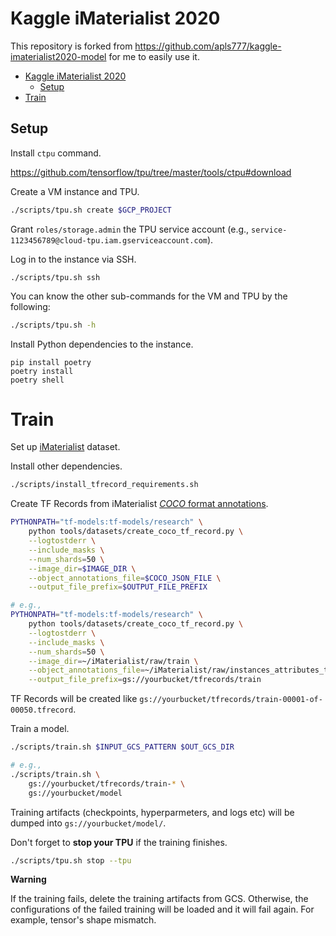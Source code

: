 # Kaggle iMaterialist 2020

This repository is forked from https://github.com/apls777/kaggle-imaterialist2020-model for me to easily use it.

<!-- TOC -->

- [Kaggle iMaterialist 2020](#kaggle-imaterialist-2020)
    - [Setup](#setup)
- [Train](#train)

<!-- /TOC -->

## Setup

Install `ctpu` command.

https://github.com/tensorflow/tpu/tree/master/tools/ctpu#download


Create a VM instance and TPU.

```sh
./scripts/tpu.sh create $GCP_PROJECT
```

Grant `roles/storage.admin` the TPU service account (e.g., `service-1123456789@cloud-tpu.iam.gserviceaccount.com`).

Log in to the instance via SSH.

```
./scripts/tpu.sh ssh
```

You can know the other sub-commands for the VM and TPU by the following:

```sh
./scripts/tpu.sh -h
```

Install Python dependencies to the instance.

```
pip install poetry
poetry install
poetry shell
```

# Train

Set up [iMaterialist](https://github.com/hrsma2i/dataset-iMaterialist) dataset.

Install other dependencies.

```sh
./scripts/install_tfrecord_requirements.sh
```

Create TF Records from iMaterialist [*COCO* format annotations](https://github.com/cvdfoundation/fashionpedia#annotations).

```sh
PYTHONPATH="tf-models:tf-models/research" \
    python tools/datasets/create_coco_tf_record.py \
    --logtostderr \
    --include_masks \
    --num_shards=50 \
    --image_dir=$IMAGE_DIR \
    --object_annotations_file=$COCO_JSON_FILE \
    --output_file_prefix=$OUTPUT_FILE_PREFIX

# e.g.,
PYTHONPATH="tf-models:tf-models/research" \
    python tools/datasets/create_coco_tf_record.py \
    --logtostderr \
    --include_masks \
    --num_shards=50 \
    --image_dir=~/iMaterialist/raw/train \
    --object_annotations_file=~/iMaterialist/raw/instances_attributes_train2020.json \
    --output_file_prefix=gs://yourbucket/tfrecords/train
```

TF Records will be created like `gs://yourbucket/tfrecords/train-00001-of-00050.tfrecord`.

Train a model.

```sh
./scripts/train.sh $INPUT_GCS_PATTERN $OUT_GCS_DIR

# e.g.,
./scripts/train.sh \
    gs://yourbucket/tfrecords/train-* \
    gs://yourbucket/model
```

Training artifacts (checkpoints, hyperparmeters, and logs etc) will be dumped into `gs://yourbucket/model/`.

Don't forget to **stop your TPU** if the training finishes.

```sh
./scripts/tpu.sh stop --tpu
```

**Warning**

If the training fails, delete the training artifacts from GCS. Otherwise, the configurations of the failed training will be loaded and it will fail again. For example, tensor's shape mismatch.
